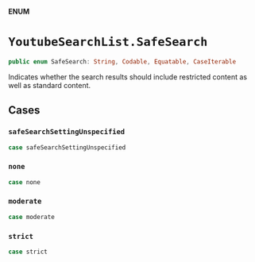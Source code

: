 **ENUM**

# `YoutubeSearchList.SafeSearch`

```swift
public enum SafeSearch: String, Codable, Equatable, CaseIterable
```

Indicates whether the search results should include restricted content as well as standard content.

## Cases
### `safeSearchSettingUnspecified`

```swift
case safeSearchSettingUnspecified
```

### `none`

```swift
case none
```

### `moderate`

```swift
case moderate
```

### `strict`

```swift
case strict
```
